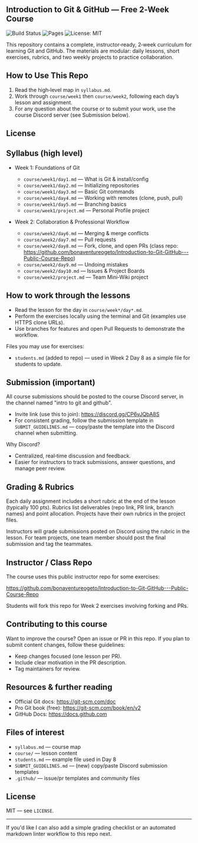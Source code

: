 ## Introduction to Git & GitHub — Free 2‑Week Course

![Build Status](https://github.com/bonaventureogeto/Introduction-to-Git-GitHub---Public-Course-Repo/actions/workflows/markdown.yml/badge.svg)
![Pages](https://github.com/bonaventureogeto/Introduction-to-Git-GitHub---Public-Course-Repo/actions/workflows/pages.yml/badge.svg)
![License: MIT](https://img.shields.io/badge/License-MIT-yellow.svg)

This repository contains a complete, instructor‑ready, 2‑week curriculum for learning Git and GitHub. The materials are modular: daily lessons, short exercises, rubrics, and two weekly projects to practice collaboration.

## How to Use This Repo
1. Read the high‑level map in `syllabus.md`.
2. Work through `course/week1` then `course/week2`, following each day’s lesson and assignment.
3. For any question about the course or to submit your work, use the course Discord server (see Submission below).

## License
## Syllabus (high level)

- Week 1: Foundations of Git
	- `course/week1/day1.md` — What is Git & install/config
	- `course/week1/day2.md` — Initializing repositories
	- `course/week1/day3.md` — Basic Git commands
	- `course/week1/day4.md` — Working with remotes (clone, push, pull)
	- `course/week1/day5.md` — Branching basics
	- `course/week1/project.md` — Personal Profile project

- Week 2: Collaboration & Professional Workflow
	- `course/week2/day6.md` — Merging & merge conflicts
	- `course/week2/day7.md` — Pull requests
	- `course/week2/day8.md` — Fork, clone, and open PRs (class repo: https://github.com/bonaventureogeto/Introduction-to-Git-GitHub---Public-Course-Repo)
	- `course/week2/day9.md` — Undoing mistakes
	- `course/week2/day10.md` — Issues & Project Boards
	- `course/week2/project.md` — Team Mini‑Wiki project

## How to work through the lessons

- Read the lesson for the day in `course/week*/day*.md`.
- Perform the exercises locally using the terminal and Git (examples use HTTPS clone URLs).
- Use branches for features and open Pull Requests to demonstrate the workflow.

Files you may use for exercises:
- `students.md` (added to repo) — used in Week 2 Day 8 as a simple file for students to update.

## Submission (important)

All course submissions should be posted to the course Discord server, in the channel named "intro to git and github".

- Invite link (use this to join): https://discord.gg/CP6vJQbA8S
- For consistent grading, follow the submission template in `SUBMIT_GUIDELINES.md` — copy/paste the template into the Discord channel when submitting.

Why Discord?
- Centralized, real‑time discussion and feedback.
- Easier for instructors to track submissions, answer questions, and manage peer review.

## Grading & Rubrics

Each daily assignment includes a short rubric at the end of the lesson (typically 100 pts). Rubrics list deliverables (repo link, PR link, branch names) and point allocation. Projects have their own rubrics in the project files.

Instructors will grade submissions posted on Discord using the rubric in the lesson. For team projects, one team member should post the final submission and tag the teammates.

## Instructor / Class Repo

The course uses this public instructor repo for some exercises:

https://github.com/bonaventureogeto/Introduction-to-Git-GitHub---Public-Course-Repo

Students will fork this repo for Week 2 exercises involving forking and PRs.

## Contributing to this course

Want to improve the course? Open an issue or PR in this repo. If you plan to submit content changes, follow these guidelines:

- Keep changes focused (one lesson per PR).
- Include clear motivation in the PR description.
- Tag maintainers for review.

## Resources & further reading

- Official Git docs: https://git-scm.com/doc
- Pro Git book (free): https://git-scm.com/book/en/v2
- GitHub Docs: https://docs.github.com

## Files of interest

- `syllabus.md` — course map
- `course/` — lesson content
- `students.md` — example file used in Day 8
- `SUBMIT_GUIDELINES.md` — (new) copy/paste Discord submission templates
- `.github/` — issue/pr templates and community files

## License

MIT — see `LICENSE`.

---

If you'd like I can also add a simple grading checklist or an automated markdown linter workflow to this repo next.

